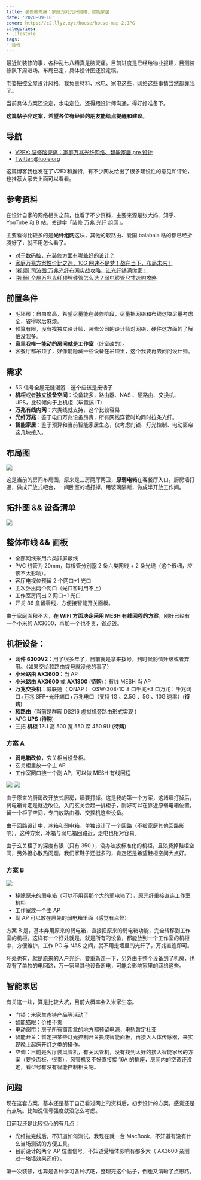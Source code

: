 ```yaml
---
title: 装修脑壳痛：家庭万兆光纤网络、智能家居
date: '2020-09-18'
cover: https://c2.llyz.xyz/house/house-map-2.JPG
categories:
- lifestyle
tags:
- 装修
---
```


最近忙装修的事，各种乱七八糟真是脑壳痛。目前进度是已经给物业报建，目测装修队下周进场。布局已定，具体设计图还没定稿。

老婆把控全屋设计风格，我负责材料、水电、家电这些，网络这些事情当然都靠我了。

当前具体方案还没定，水电定位，还得跟设计师沟通，得好好准备下。

**这篇帖子非定案，希望各位有经验的朋友能给点提醒和建议**。

## **导航**

- [V2EX: 装修脑壳痛：家庭万兆光纤网络、智能家居 pre 设计](https://v2ex.com/t/708146)
- [Twitter:@luoleiorg](https://x.com/luoleiorg/status/1306751532675657728)

这篇博客我也发在了V2EX和推特，有不少网友给出了很多建设性的意见和评论，也推荐大家去上面可以看看。

## **参考资料**

在设计自家的网络相关之前，也看了不少资料，主要来源是张大妈、知乎、YouTube 和 B 站。关键字「装修 万兆 光纤 组网」。

主要看得比较多的是**光纤组网**这块，其他的软路由、爱国 balabala 啥的都已经折腾好了，就不用怎么看了。

- [对于数码控，在装修方面有哪些好的设计？](https://www.zhihu.com/question/21170551/answer/17427514)
- [家庭万兆方案性价比之选，10G 网速不是梦！战在当下，布局未来！](https://zhuanlan.zhihu.com/p/104864561)
- [\[视频\] 司波图:万兆光纤布网实战攻略，让光纤铺满你家！](https://www.youtube.com/watch?v=K0kRKmpYd74)
- [\[视频\] 全屋万兆光纤预埋线管怎么选？弱电线管尺寸选购攻略](https://www.youtube.com/watch?v=3MC-BKtssn4)

## **前置条件**

- 毛坯房：自由度高，希望尽量能在装修阶段，尽量把网络和布线这块尽量考虑全，省得以后麻烦。
- 预算有限，没有找独立设计师，装修公司的设计师对网络、硬件这方面的了解怕没我多。
- **家里我唯一能动的房间就是工作室**（卧室改的）。
- 客餐厅都吊顶了，好像能隐藏一些设备在吊顶里，这个我要再去问问设计师。

## **需求**

- 5G 信号全屋无缝漫游：~~这个应该是废话了~~
- **机柜**或者**独立设备空间**：设备较多，路由器、NAS 、硬路由、交换机、UPS，比较倾向于上机柜（毕竟搞 IT)
- **万兆有线内网**：六类线就支持，这个比较容易
- **光纤万兆**：鉴于电口万兆设备昂贵，所有网线穿管时均同时拉条光纤。
- **智能家居**：鉴于预算和当前智能家居生态，仅考虑门锁、灯光控制、电动窗帘这几块接入。

## **布局图**

![](https://c2.llyz.xyz/house/house-map-2.JPG)

这是当前的房间布局图，原来是三房两厅两卫，**原弱电箱**在客餐厅入口。厨房墙打通，做成开放式吧台，一间卧室的墙打掉，用玻璃隔断，做成半开放工作间。

## **拓扑图 && 设备清单**

![](https://c2.llyz.xyz/house/ap-map-4.JPG)

## **整体布线 && 面板**

- 全部网线采用六类非屏蔽线
- PVC 线管为 20mm，每根管分别塞 2 条六类网线 + 2 条光缆（这个很细，应该不太影响）。
- 客厅电视位预留 2 个网口+1 光口
- 主次卧出两个网口（光口暂时用不上）
- 工作室房间出 2 网口+1 光口
- 开关 86 盒留零线，方便接智能开关面板。

由于家庭面积不大，**在 WIFI 方面决定采用 MESH 有线回程的方案**，刚好已经有一个小米的 AX3600，再加一个也不贵，省点钱。

## **机柜设备：**

- **网件 6300V2**：用了很多年了，目前就是拿来拨号，到时候酌情升级或者弃用。（如果交给软路由拨号就没他的事了）
- **小米路由 AX3600**：当 AP
- **小米路由 AX3600** 或 **AX1800** (**待购**)：有线 MESH 当 AP
- **万兆交换机**：威联通（ QNAP ） QSW-308-1C 8 口千兆+3 口万兆：千兆网口+万兆 SFP+光纤端口+万兆电口（支持 1G 、2.5G 、5G 、10G 速率）(**待购**)
- **软路由**（当前是群晖 DS216 虚拟机旁路由形式实现 )
- APC **UPS** (**待购**)
- 三拓 **机柜** 12U 高 500 宽 550 深 450 9U (**待购**)

### **方案 A**

- **弱电箱改位**，玄关柜当设备柜。
- 玄关柜里放一个主 AP
- 工作室网口接一个副 AP，可以做 MESH 有线回程

![](https://c2.llyz.xyz/house/ap-map-3.JPG)
![](https://c2.llyz.xyz/house/ap-map-1.JPG)

由于原来的厨房改开放式厨房，墙要打掉。这是我的第一个方案，这堵墙打掉后，弱电箱肯定是就近改位，入门玄关会起一排柜子，刚好可以在靠近原弱电箱位置，留一个柜子空间，专门放路由器、交换机这些设备。

由于回路设计中，冰箱和弱电箱，单独设计了一个回路（不被家庭其他回路影响），这种方案，冰箱与弱电箱回路近，走电也相对容易。

由于玄关柜子的深度有限（只有 350 ），没办法放标准化的机柜，且浪费掉鞋柜空间，另外担心散热问题。我们家鞋子还挺多的，肯定还是希望鞋柜空间大点好。

### **方案 B**

![](https://c2.llyz.xyz/house/ap-map-2.JPG)

- 移除原来的弱电箱（可以不用买那个大的弱电箱了），原光纤重接直连工作室机柜
- 工作室放一个主 AP
- 副 AP 可以放在原先的弱电箱里面（感觉有点怪）

方案 B 是，基本弃用原来的弱电箱，直接把原来的弱电箱功能，完全转移到工作室的机柜。这样有一个好处就是，就是所有的设备，都能放到一个工作室的机柜中，方便维护，工作 PC 与 NAS 之间，就不用走墙里的光纤了，万兆直连即可。

坏处也有，就是原来的入户光纤，要重新连一下，另外由于整个设备到了机房，也没有了单独的电回路，万一家里其他设备断电，可能会影响家里的网络这些。

## **智能家居**

有关这一块，算是比较大坑，目前大概率会入米家生态。

- 门锁：米家生态链产品等活动了
- 智能猫眼：价格不贵
- 电动窗帘：房子所有窗帘盒的地方都预留电源，电轨暂定杜亚
- 智能开关：暂定把某些灯光控制开关换成智能面板，再接入人体传感器，来实现晚上起床开灯之类的操作。
- 空调：目前是客厅装风管机，有关风管机，没有找到太好的接入智能家居的方案（要换面板，很贵），风管机又不好直接接 16A 的插座，房间内的空调还没定，看型号有没有智能控制相关吧。

## **问题**

现在这套方案，基本还是基于自己看过网上的资料后，初步设计的方案。感觉还是有点坑。比如说信号强度就没怎么考虑。

目前我还是比较担心的有几点：

- 光纤拉完线后，不知道如何测试，我现在就一台 MacBook，不知道有没有什么当场测试的方便工具。
- 目前设计的两个 AP 位置信号，不知道受墙体影响有都多大（ AX3600 亲测过一堵墙效果还好）。

第一次装修，也算是各种学习各种坑吧，整理完这个帖子，倒也又清晰了点思路。
